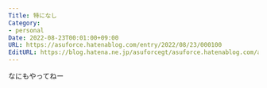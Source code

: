 ```yaml
---
Title: 特になし
Category:
- personal
Date: 2022-08-23T00:01:00+09:00
URL: https://asuforce.hatenablog.com/entry/2022/08/23/000100
EditURL: https://blog.hatena.ne.jp/asuforcegt/asuforce.hatenablog.com/atom/entry/4207112889911475346
---
```


なにもやってねー
